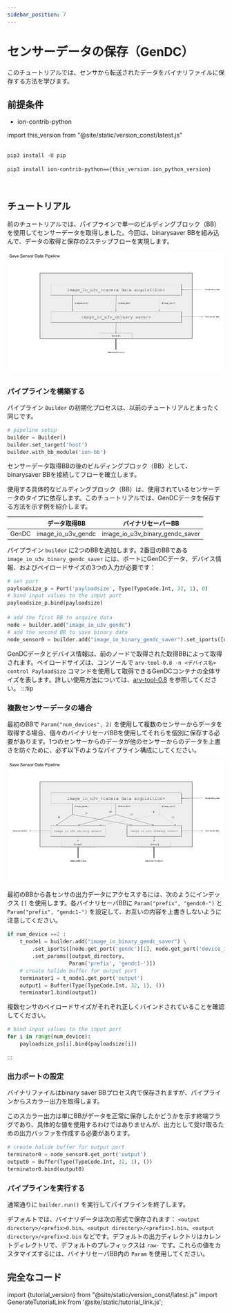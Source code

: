 ```yaml
---
sidebar_position: 7
---
```


# センサーデータの保存（GenDC）

このチュートリアルでは、センサから転送されたデータをバイナリファイルに保存する方法を学びます。

## 前提条件

* ion-contrib-python

import this_version from "@site/static/version_const/latest.js"

<pre>
<code class="language-bash">
pip3 install -U pip<br />
pip3 install ion-contrib-python=={this_version.ion_python_version}<br />
</code>
</pre>

## チュートリアル

前のチュートリアルでは、パイプラインで単一のビルディングブロック（BB）を使用してセンサーデータを取得しました。今回は、binarysaver BBを組み込んで、データの取得と保存の2ステップフローを実現します。

![binarysaver-bb-after-data-acquisition-BB](../img/tutorial4-single-sensor.png)
　　
### パイプラインを構築する

パイプライン `Builder` の初期化プロセスは、以前のチュートリアルとまったく同じです。

```python
# pipeline setup
builder = Builder()
builder.set_target('host')
builder.with_bb_module('ion-bb')
```

センサーデータ取得BBの後のビルディングブロック（BB）として、binarysaver BBを接続してフローを確立します。

使用する具体的なビルディングブロック（BB）は、使用されているセンサーデータのタイプに依存します。このチュートリアルでは、GenDCデータを保存する方法を示す例を紹介します。

|           | データ取得BB                            | バイナリセーバーBB                                  |
|-----------|----------------------------------------|--------------------------------------------------|
| GenDC     | image_io_u3v_gendc                     | image_io_u3v_binary_gendc_saver                  |

パイプライン `builder` に2つのBBを追加します。2番目のBBである `image_io_u3v_binary_gendc_saver` には、ポートにGenDCデータ、デバイス情報、およびペイロードサイズの3つの入力が必要です：

```python
# set port
payloadsize_p = Port('payloadsize', Type(TypeCode.Int, 32, 1), 0)
# bind input values to the input port
payloadsize_p.bind(payloadsize)

# add the first BB to acquire data
node = builder.add("image_io_u3v_gendc")
# add the second BB to save binary data 
node_sensor0 = builder.add("image_io_binary_gendc_saver").set_iports([node.get_port('gendc')[0], node.get_port('device_info')[0], payloadsize_p, ])
```

GenDCデータとデバイス情報は、前のノードで取得された取得BBによって取得されます。ペイロードサイズは、コンソールで `arv-tool-0.8 -n <デバイス名> control PayloadSize` コマンドを使用して取得できるGenDCコンテナの全体サイズを表します。詳しい使用方法については、[arv-tool-0.8](../../external/aravis/arv-tools) を参照してください。
:::tip

### 複数センサーデータの場合

最初のBBで `Param("num_devices", 2)` を使用して複数のセンサーからデータを取得する場合、個々のバイナリセーバBBを使用してそれらを個別に保存する必要があります。1つのセンサーからのデータが他のセンサーからのデータを上書きを防ぐために、必ず以下のようなパイプライン構成にしてください。

![binarysaver-bb-after-data-acquisition-BB-multi-sensor](../img/tutorial4-multi-sensor.png)

最初のBBから各センサの出力データにアクセスするには、次のようにインデックス `[]` を使用します。各バイナリセーバBBに `Param("prefix", "gendc0-")` と `Param("prefix", "gendc1-")` を設定して、お互いの内容を上書きしないように注意してください。

```python
if num_device ==2 :
    t_node1 = builder.add("image_io_binary_gendc_saver") \
        .set_iports([node.get_port('gendc')[1], node.get_port('device_info')[1], payloadsize_ps[1], ]) \
        .set_params([output_directory,
                    Param('prefix', 'gendc1-')])
    # create halide buffer for output port
    terminator1 = t_node1.get_port('output')
    output1 = Buffer(Type(TypeCode.Int, 32, 1), ())
    terminator1.bind(output1)
```

複数センサのペイロードサイズがそれぞれ正しくバインドされていることを確認してください。

```python
# bind input values to the input port
for i in range(num_device):
    payloadsize_ps[i].bind(payloadsize[i])
```
:::

### 出力ポートの設定

バイナリファイルはbinary saver BBプロセス内で保存されますが、パイプラインからスカラー出力を取得します。

このスカラー出力は単にBBがデータを正常に保存したかどうかを示す終端フラグであり、具体的な値を使用するわけではありませんが、出力として受け取るための出力バッファを作成する必要があります。

```python
# create halide buffer for output port
terminator0 = node_sensor0.get_port('output')
output0 = Buffer(Type(TypeCode.Int, 32, 1), ())
terminator0.bind(output0)
```

### パイプラインを実行する

通常通りに `builder.run()` を実行してパイプラインを終了します。

デフォルトでは、バイナリデータは次の形式で保存されます： `<output directory>/<prefix>0.bin`、`<output directory>/<prefix>1.bin`、`<output directory>/<prefix>2.bin` などです。デフォルトの出力ディレクトリはカレントディレクトリで、デフォルトのプレフィックスは `raw-` です。これらの値をカスタマイズするには、バイナリセーバBB内の `Param` を使用してください。


## 完全なコード

import {tutorial_version} from "@site/static/version_const/latest.js"
import GenerateTutorialLink from '@site/static/tutorial_link.js';

<GenerateTutorialLink language="python" tag={tutorial_version} tutorialfile="tutorial4_save_gendc_data" />
